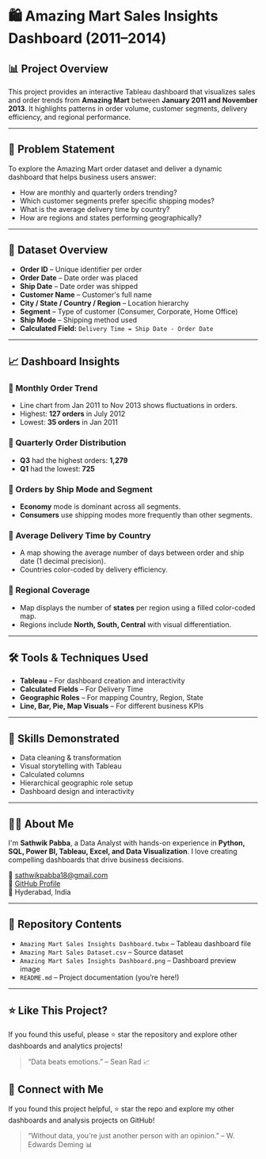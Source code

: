 # 🛍️ Amazing Mart Sales Insights Dashboard (2011–2014)

## 📊 Project Overview

This project provides an interactive Tableau dashboard that visualizes sales and order trends from **Amazing Mart** between **January 2011 and November 2013**. It highlights patterns in order volume, customer segments, delivery efficiency, and regional performance.

---

## 🧩 Problem Statement

To explore the Amazing Mart order dataset and deliver a dynamic dashboard that helps business users answer:
- How are monthly and quarterly orders trending?
- Which customer segments prefer specific shipping modes?
- What is the average delivery time by country?
- How are regions and states performing geographically?

---

## 📁 Dataset Overview

- **Order ID** – Unique identifier per order  
- **Order Date** – Date order was placed  
- **Ship Date** – Date order was shipped  
- **Customer Name** – Customer's full name  
- **City / State / Country / Region** – Location hierarchy  
- **Segment** – Type of customer (Consumer, Corporate, Home Office)  
- **Ship Mode** – Shipping method used  
- **Calculated Field:** `Delivery Time = Ship Date - Order Date`

---

## 📈 Dashboard Insights

### 🔹 Monthly Order Trend
- Line chart from Jan 2011 to Nov 2013 shows fluctuations in orders.
- Highest: **127 orders** in July 2012  
- Lowest: **35 orders** in Jan 2011  

### 🔹 Quarterly Order Distribution
- **Q3** had the highest orders: **1,279**  
- **Q1** had the lowest: **725**  

### 🔹 Orders by Ship Mode and Segment
- **Economy** mode is dominant across all segments.
- **Consumers** use shipping modes more frequently than other segments.

### 🔹 Average Delivery Time by Country
- A map showing the average number of days between order and ship date (1 decimal precision).
- Countries color-coded by delivery efficiency.

### 🔹 Regional Coverage
- Map displays the number of **states** per region using a filled color-coded map.
- Regions include **North, South, Central** with visual differentiation.

---

## 🛠 Tools & Techniques Used

- **Tableau** – For dashboard creation and interactivity  
- **Calculated Fields** – For Delivery Time  
- **Geographic Roles** – For mapping Country, Region, State  
- **Line, Bar, Pie, Map Visuals** – For different business KPIs

---

## 🧠 Skills Demonstrated

- Data cleaning & transformation  
- Visual storytelling with Tableau  
- Calculated columns  
- Hierarchical geographic role setup  
- Dashboard design and interactivity

---

## 🙋‍♂ About Me

I'm **Sathwik Pabba**, a Data Analyst with hands-on experience in **Python, SQL, Power BI, Tableau, Excel, and Data Visualization**. I love creating compelling dashboards that drive business decisions.

📧 [sathwikpabba18@gmail.com](mailto:sathwikpabba18@gmail.com)  
🔗 [GitHub Profile](https://github.com/pabbasathwik)  
📍 Hyderabad, India  

---

## 📂 Repository Contents

- `Amazing Mart Sales Insights Dashboard.twbx` – Tableau dashboard file  
- `Amazing Mart Sales Dataset.csv` – Source dataset  
- `Amazing Mart Sales Insights Dashboard.png` – Dashboard preview image  
- `README.md` – Project documentation (you’re here!)

---

## ⭐ Like This Project?

If you found this useful, please ⭐ star the repository and explore other dashboards and analytics projects!

> “Data beats emotions.” – Sean Rad 📈


## 📣 Connect with Me

If you found this project helpful, ⭐ star the repo and explore my other dashboards and analysis projects on GitHub!

> “Without data, you're just another person with an opinion.” – W. Edwards Deming 📊
